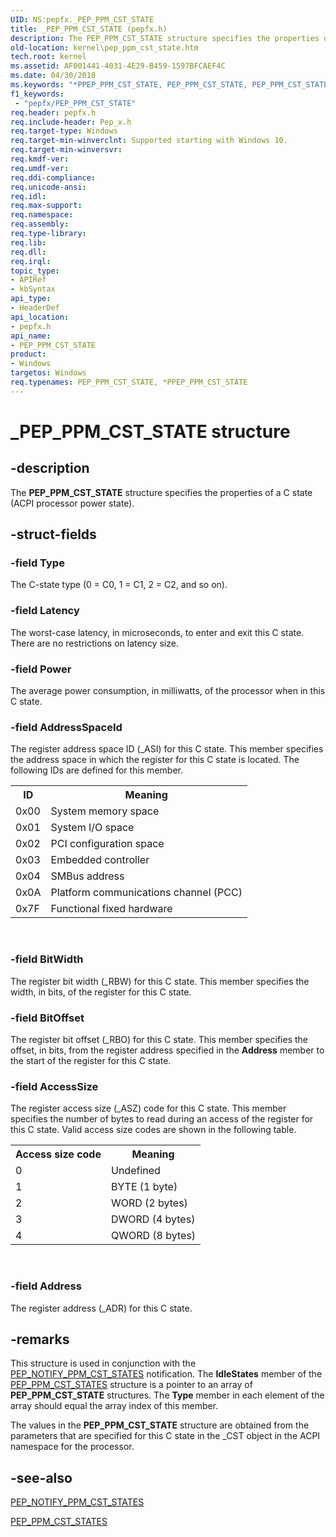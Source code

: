 ```yaml
---
UID: NS:pepfx._PEP_PPM_CST_STATE
title: _PEP_PPM_CST_STATE (pepfx.h)
description: The PEP_PPM_CST_STATE structure specifies the properties of a C state (ACPI processor power state).
old-location: kernel\pep_ppm_cst_state.htm
tech.root: kernel
ms.assetid: AF001441-4031-4E29-B459-1597BFCAEF4C
ms.date: 04/30/2018
ms.keywords: "*PPEP_PPM_CST_STATE, PEP_PPM_CST_STATE, PEP_PPM_CST_STATE structure [Kernel-Mode Driver Architecture], PPEP_PPM_CST_STATE, PPEP_PPM_CST_STATE structure pointer [Kernel-Mode Driver Architecture], _PEP_PPM_CST_STATE, kernel.pep_ppm_cst_state, pepfx/PEP_PPM_CST_STATE, pepfx/PPEP_PPM_CST_STATE"
f1_keywords:
 - "pepfx/PEP_PPM_CST_STATE"
req.header: pepfx.h
req.include-header: Pep_x.h
req.target-type: Windows
req.target-min-winverclnt: Supported starting with Windows 10.
req.target-min-winversvr: 
req.kmdf-ver: 
req.umdf-ver: 
req.ddi-compliance: 
req.unicode-ansi: 
req.idl: 
req.max-support: 
req.namespace: 
req.assembly: 
req.type-library: 
req.lib: 
req.dll: 
req.irql: 
topic_type:
- APIRef
- kbSyntax
api_type:
- HeaderDef
api_location:
- pepfx.h
api_name:
- PEP_PPM_CST_STATE
product:
- Windows
targetos: Windows
req.typenames: PEP_PPM_CST_STATE, *PPEP_PPM_CST_STATE
---
```


# _PEP_PPM_CST_STATE structure


## -description


The <b>PEP_PPM_CST_STATE</b> structure specifies the properties of a C state (ACPI processor power state).


## -struct-fields




### -field Type

The C-state type (0 = C0, 1 = C1, 2 = C2, and so on).


### -field Latency

The worst-case latency, in microseconds, to enter and exit this C state. There are no restrictions on latency size.


### -field Power

The average power consumption, in milliwatts, of the processor when in this C state.


### -field AddressSpaceId

The register address space ID (_ASI) for this C state. This member specifies the address space in which the register for this C state is located. The following IDs are defined for this member.

<table>
<tr>
<th>ID</th>
<th>Meaning</th>
</tr>
<tr>
<td>0x00</td>
<td>System memory space</td>
</tr>
<tr>
<td>0x01</td>
<td>System I/O space</td>
</tr>
<tr>
<td>0x02</td>
<td>PCI configuration space</td>
</tr>
<tr>
<td>0x03</td>
<td>Embedded controller</td>
</tr>
<tr>
<td>0x04</td>
<td>SMBus address</td>
</tr>
<tr>
<td>0x0A</td>
<td>Platform communications channel (PCC)</td>
</tr>
<tr>
<td>0x7F</td>
<td>Functional fixed hardware</td>
</tr>
</table>
 


### -field BitWidth

The register bit width (_RBW) for this C state. This member specifies the width, in bits, of the register for this C state.


### -field BitOffset

The register bit offset (_RBO) for this C state. This member specifies the offset, in bits, from the register address specified in the <b>Address</b> member to the start of the register for this C state.


### -field AccessSize

The register access size (_ASZ) code for this C state. This member specifies the number of bytes to read during an access of the register for this C state. Valid access size codes are shown in the following table.

<table>
<tr>
<th>Access size code</th>
<th>Meaning</th>
</tr>
<tr>
<td>0</td>
<td>Undefined</td>
</tr>
<tr>
<td>1</td>
<td>BYTE (1 byte)</td>
</tr>
<tr>
<td>2</td>
<td>WORD (2 bytes)</td>
</tr>
<tr>
<td>3</td>
<td>DWORD (4 bytes)</td>
</tr>
<tr>
<td>4</td>
<td>QWORD (8 bytes)</td>
</tr>
</table>
 


### -field Address

The register address (_ADR) for this C state.


## -remarks



This structure is used in conjunction with the <a href="https://docs.microsoft.com/windows-hardware/drivers/ddi/pepfx/ns-pepfx-_pep_ppm_cst_states">PEP_NOTIFY_PPM_CST_STATES</a> notification. The <b>IdleStates</b> member of the <a href="https://docs.microsoft.com/windows-hardware/drivers/ddi/pepfx/ns-pepfx-_pep_ppm_cst_states">PEP_PPM_CST_STATES</a> structure is a pointer to an array of <b>PEP_PPM_CST_STATE</b> structures. The <b>Type</b> member in each element of the array should equal the array index of this member.

The values in the <b>PEP_PPM_CST_STATE</b> structure are obtained from the parameters that are specified for this C state in the _CST object in the ACPI namespace for the processor. 




## -see-also




<a href="https://docs.microsoft.com/windows-hardware/drivers/ddi/pepfx/ns-pepfx-_pep_ppm_cst_states">PEP_NOTIFY_PPM_CST_STATES</a>



<a href="https://docs.microsoft.com/windows-hardware/drivers/ddi/pepfx/ns-pepfx-_pep_ppm_cst_states">PEP_PPM_CST_STATES</a>
 

 

